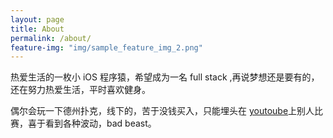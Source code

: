 ```yaml
---
layout: page
title: About
permalink: /about/
feature-img: "img/sample_feature_img_2.png"
---
```


热爱生活的一枚小 iOS 程序猿，希望成为一名 full stack ,再说梦想还是要有的，还在努力热爱生活，平时喜欢健身。

偶尔会玩一下德州扑克，线下的，苦于没钱买入，只能埋头在 [youtoube](http://youtoube.com)上别人比赛，喜于看到各种波动，bad beast。

